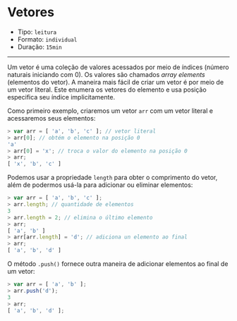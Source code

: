 # Vetores

* Tipo: `leitura`
* Formato: `individual`
* Duração: `15min`

***

Um vetor é uma coleção de valores acessados por meio de índices (número naturais iniciando com 0). Os valores são chamados _array elements_ (elementos do vetor). A maneira mais fácil de criar um vetor é por meio de um vetor literal. Este enumera os vetores do elemento e usa posição especifica seu índice implicitamente.

Como primeiro exemplo, criaremos um vetor `arr` com um vetor literal e acessaremos seus elementos:

```js
> var arr = [ 'a', 'b', 'c' ]; // vetor literal
> arr[0]; // obtém o elemento na posição 0
'a'
> arr[0] = 'x'; // troca o valor do elemento na posição 0
> arr;
[ 'x', 'b', 'c' ]
```

Podemos usar a propriedade `length` para obter o comprimento do vetor, além de podermos usá-la para adicionar ou eliminar elementos:

```js
> var arr = [ 'a', 'b', 'c' ];
> arr.length; // quantidade de elementos
3
> arr.length = 2; // elimina o último elemento
> arr;
[ 'a', 'b' ]
> arr[arr.length] = 'd'; // adiciona un elemento ao final
> arr;
[ 'a', 'b', 'd' ]
```

O método `.push()` fornece outra maneira de adicionar elementos ao final de um vetor:

```js
> var arr = [ 'a', 'b' ];
> arr.push('d');
3
> arr;
[ 'a', 'b', 'd' ];
```
